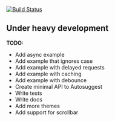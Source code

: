 [![Build Status][status-image]][status-url]

## Under heavy development

**TODO:**

* Add async example
* Add example that ignores case
* Add example with delayed requests
* Add example with caching
* Add example with debounce
* Create minimal API to Autosuggest
* Write tests
* Write docs
* Add more themes
* Add support for scrollbar

[status-image]: https://img.shields.io/codeship/41810250-aa07-0132-fbf4-4e62e8945e03/3.0.svg
[status-url]: https://codeship.com/projects/67868
